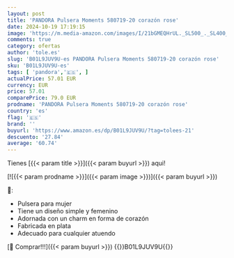 ```yaml
---
layout: post
title: 'PANDORA Pulsera Moments 580719-20 corazón rose'
date: 2024-10-19 17:19:15
image: 'https://m.media-amazon.com/images/I/21bGMEQHrUL._SL500_._SL400_.jpg'
comments: true
category: ofertas
author: 'tole.es'
slug: 'B01L9JUV9U-es PANDORA Pulsera Moments 580719-20 corazón rose'
sku: 'B01L9JUV9U-es'
tags: [ 'pandora','🇪🇸', ]
actualPrice: 57.01 EUR
currency: EUR
price: 57.01
comparePrice: 79.0 EUR
prodname: 'PANDORA Pulsera Moments 580719-20 corazón rose'
country: 'es'
flag: '🇪🇸'
brand: ''
buyurl: 'https://www.amazon.es/dp/B01L9JUV9U/?tag=tolees-21'
descuento: '27.84'
average: '60.74'
---
```


Tienes [{{< param title >}}]({{< param buyurl >}}) aqui!

[![{{< param prodname >}}]({{< param image >}})]({{< param buyurl >}})

🔎:

- Pulsera para mujer
- Tiene un diseño simple y femenino
- Adornada con un charm en forma de corazón
- Fabricada en plata
- Adecuado para cualquier atuendo

[🛒 Comprar!!!]({{< param buyurl >}})
{{<world>}}B01L9JUV9U{{</world>}}
